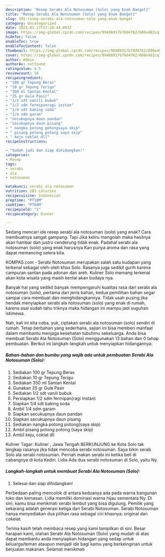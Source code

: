 ```yaml
---
description: "Resep Serabi Ala Notosuman (Solo) yang Enak Banget}"
title: "Resep Serabi Ala Notosuman (Solo) yang Enak Banget}"
slug: 305-resep-serabi-ala-notosuman-solo-yang-enak-banget
category: Uncategorized
date: 2023-01-17T17:20:44.093Z
image: https://img-global.cpcdn.com/recipes/9948b917b78d4762/680x482cq70/serabi-ala-notosuman-solo-foto-resep-utama.jpg
hideToc: false
enableToc: true
enableTocContent: false
thumbnail: https://img-global.cpcdn.com/recipes/9948b917b78d4762/680x482cq70/serabi-ala-notosuman-solo-foto-resep-utama.jpg
cover: https://img-global.cpcdn.com/recipes/9948b917b78d4762/680x482cq70/serabi-ala-notosuman-solo-foto-resep-utama.jpg
author: Admin
authorAv: notfound
ratingvalue: 4.5
reviewcount: 18
recipeingredient:
- "100 gr Tepung Beras"
- "10 gr Tepung Terigu"
- "350 ml Santan Kental"
- "25 gr Gula Pasir"
- "1/2 sdt vanili bubuk"
- "1/2 sdm fermipanragi instan"
- "1/4 sdt baking soda"
- "1/4 sdm garam"
- "secukupnya daun pandan"
- "secukupnya daun pisang"
- " nangka potong potongsaya skip"
- " pisang potong potong saya skip"
- " keju coklat dll"
recipeinstructions:

- "Sudah jadi dan siap dihidangkan!"
categories:
- Resep
tags:
- serabi
- ala
- notosuman

katakunci: serabi ala notosuman 
nutrition: 283 calories
recipecuisine: Indonesian
preptime: "PT18M"
cooktime: "PT60M"
recipeyield: "1"
recipecategory: Dinner

---
```



Sedang mencari ide resep serabi ala notosuman (solo) yang enak? Cara membuatnya sangat gampang. Tapi Jika keliru mengolah maka hasilnya akan hambar dan justru cenderung tidak enak. Padahal serabi ala notosuman (solo) yang enak harusnya Kan punya aroma dan rasa yang dapat memancing selera kita.


KOMPAS.com - Serabi Notosuman merupakan salah satu kudapan yang terkenal sebagai oleh-oleh khas Solo. Rasanya juga sedikit gurih karena campuran santan pada adonan dan areh. Kuliner Solo memang terkenal akan kota wisata yang masih kental akan budaya nya.

Banyak hal yang sedikit banyak mempengaruhi kualitas rasa dari serabi ala notosuman (solo), pertama dari jenis bahan, kedua pemilihan bahan segar sampai cara membuat dan menghidangkannya. Tidak usah pusing jika hendak menyiapkan serabi ala notosuman (solo) yang enak di rumah, karena asal sudah tahu triknya maka hidangan ini mampu jadi suguhan istimewa.


Nah, kali ini kita coba, yuk, ciptakan serabi ala notosuman (solo) sendiri di rumah. Tetap berbahan yang sederhana, sajian ini bisa memberi manfaat dalam membantu menjaga kesehatan tubuhmu sekeluarga. Anda bisa membuat Serabi Ala Notosuman (Solo) menggunakan 13 bahan dan 0 tahap pembuatan. Berikut ini langkah-langkah untuk menyiapkan hidangannya.

<!--inarticleads1-->

##### Bahan-bahan dan bumbu yang wajib ada untuk pembuatan Serabi Ala Notosuman (Solo):

1. Sediakan 100 gr Tepung Beras
1. Sediakan 10 gr Tepung Terigu
1. Sediakan 350 ml Santan Kental
1. Gunakan 25 gr Gula Pasir
1. Sediakan 1/2 sdt vanili bubuk
1. Persiapkan 1/2 sdm fermipan(ragi instan)
1. Siapkan 1/4 sdt baking soda
1. Ambil 1/4 sdm garam
1. Siapkan secukupnya daun pandan
1. Siapkan secukupnya daun pisang
1. Sediakan  nangka potong potong(saya skip)
1. Ambil  pisang potong potong (saya skip)
1. Ambil  keju, coklat dll


Kuliner Tagar: Kuliner , Jawa Tengah BERKUNJUNG ke Kota Solo tak lengkap rasanya jika tidak mencoba serabi notosuman. Saya bikin serab Solo ala serabi notosuman. Pernah makan serabi ini ketika beli di cabangnya di kota Kediri. Lidia Ada dua serabi notosuman di Solo, yaitu Ny. 

<!--inarticleads2-->

##### Langkah-langkah untuk membuat Serabi Ala Notosuman (Solo):


1. Selesai dan siap dihidangkan!

Perbedaan paling mencolok di antara keduanya ada pada warna bangunan toko dan kemasan. Lidia memiliki dominasi warna hijau sementara Ny. Di sini, kamu bisa menikmati serabi lembut yang bisa digulung. Pemilik yang sekarang adalah generasi ketiga dari Serabi Notosuman. Serabi Notosuman hanya menyediakan dua pilihan rasa sebagai ciri khasnya: original dan cokelat. 

Terima kasih telah membaca resep yang kami tampilkan di sini. Besar harapan kami, olahan Serabi Ala Notosuman (Solo) yang mudah di atas dapat membantu anda menyiapkan hidangan yang sedap untuk keluarga/teman ataupun menjadi ide bagi kamu yang berkeinginan untuk berjualan makanan. Selamat menikmati

